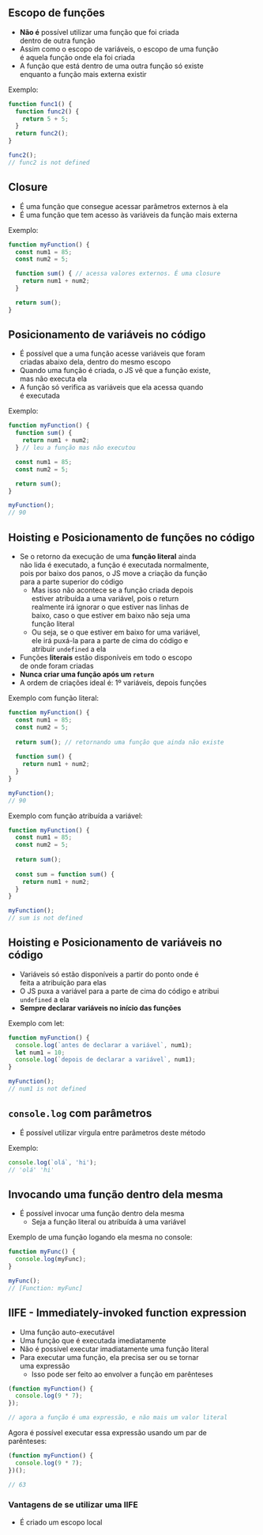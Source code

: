 ## Escopo de funções
- **Não é** possível utilizar uma função que foi criada  
dentro de outra função
- Assim como o escopo de variáveis, o escopo de uma função  
é aquela função onde ela foi criada
- A função que está dentro de uma outra função só existe  
enquanto a função mais externa existir 

Exemplo: 

```javascript
function func1() {
  function func2() {
    return 5 + 5;
  }
  return func2();
}

func2();
// func2 is not defined
```

## Closure 
- É uma função que consegue acessar parâmetros externos à ela 
- É uma função que tem acesso às variáveis da função mais externa 

Exemplo: 

```javascript
function myFunction() {
  const num1 = 85;
  const num2 = 5;

  function sum() { // acessa valores externos. É uma closure 
    return num1 + num2; 
  }

  return sum();
}
```

## Posicionamento de variáveis no código 
- É possível que a uma função acesse variáveis que foram  
criadas abaixo dela, dentro do mesmo escopo 
- Quando uma função é criada, o JS vê que a função existe,  
mas não executa ela 
- A função só verifica as variáveis que ela acessa quando  
é executada

Exemplo: 

```javascript
function myFunction() {
  function sum() {
    return num1 + num2;
  } // leu a função mas não executou

  const num1 = 85;
  const num2 = 5;

  return sum();
}

myFunction();
// 90
```

## Hoisting e Posicionamento de funções no código 
- Se o retorno da execução de uma **função literal** ainda  
não lida é executado, a função é executada normalmente,  
pois por baixo dos panos, o JS move a criação da função  
para a parte superior do código 
  - Mas isso não acontece se a função criada depois  
  estiver atribuída a uma variável, pois o return  
  realmente irá ignorar o que estiver nas linhas de  
  baixo, caso o que estiver em baixo não seja uma  
  função literal
  - Ou seja, se o que estiver em baixo for uma variável,  
  ele irá puxá-la para a parte de cima do código e  
  atribuir `undefined` a ela 
- Funções **literais** estão disponíveis em todo o escopo  
de onde foram criadas 
- **Nunca criar uma função após um `return`**
- A ordem de criações ideal é: 1º variáveis, depois funções 

Exemplo com função literal: 

```javascript
function myFunction() {
  const num1 = 85;
  const num2 = 5;
  
  return sum(); // retornando uma função que ainda não existe
  
  function sum() {
    return num1 + num2;
  }
}

myFunction();
// 90
```

Exemplo com função atribuída a variável: 

```javascript
function myFunction() {
  const num1 = 85;
  const num2 = 5;
  
  return sum();
  
  const sum = function sum() {
    return num1 + num2;
  }
}

myFunction();
// sum is not defined
```

## Hoisting e Posicionamento de variáveis no código 
- Variáveis só estão disponíveis a partir do ponto onde é  
feita a atribuição para elas 
- O JS puxa a variável para a parte de cima do código e atribui  
`undefined` a ela 
- **Sempre declarar variáveis no início das funções** 

Exemplo com let: 

```javascript
function myFunction() {
  console.log(`antes de declarar a variável`, num1);
  let num1 = 10;
  console.log(`depois de declarar a variável`, num1);
}

myFunction();
// num1 is not defined
```

## `console.log` com parâmetros 
- É possível utilizar vírgula entre parâmetros deste método 

Exemplo: 

```javascript
console.log(`olá`, 'hi');
// 'olá' 'hi'
```

## Invocando uma função dentro dela mesma 
- É possível invocar uma função dentro dela mesma 
  - Seja a função literal ou atribuída à uma variável 

Exemplo de uma função logando ela mesma no console: 

```javascript
function myFunc() {
  console.log(myFunc);
}

myFunc();
// [Function: myFunc]
```

## IIFE - Immediately-invoked function expression 
- Uma função auto-executável
- Uma função que é executada imediatamente 
- Não é possível executar imadiatamente uma função literal 
- Para executar uma função, ela precisa ser ou se tornar  
uma expressão
  - Isso pode ser feito ao envolver a função em parênteses 

```javascript
(function myFunction() {
  console.log(9 * 7);
});

// agora a função é uma expressão, e não mais um valor literal 
```

Agora é possível executar essa expressão usando um par de  
parênteses: 

```javascript
(function myFunction() {
  console.log(9 * 7);
})();

// 63
```

### Vantagens de se utilizar uma IIFE 
- É criado um escopo local 
